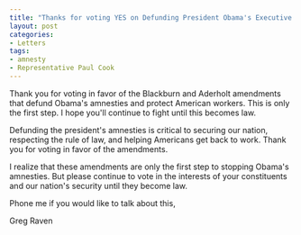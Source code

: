 ```yaml
---
title: "Thanks for voting YES on Defunding President Obama's Executive Amnesty"
layout: post
categories:
- Letters
tags:
- amnesty
- Representative Paul Cook
---
```


Thank you for voting in favor of the Blackburn and Aderholt amendments that defund Obama's amnesties and protect American workers. This is only the first step. I hope you'll continue to fight until this becomes law.

Defunding the president's amnesties is critical to securing our nation, respecting the rule of law, and helping Americans get back to work. Thank you for voting in favor of the amendments.

I realize that these amendments are only the first step to stopping Obama's amnesties. But please continue to vote in the interests of your constituents and our nation's security until they become law.

Phone me if you would like to talk about this,

Greg Raven